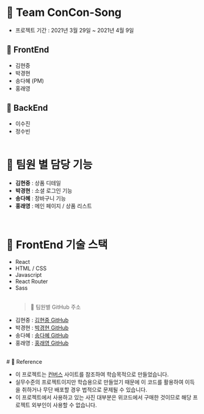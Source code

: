 # 🍉 Team ConCon-Song

- 프로젝트 기간 : 2021년 3월 29일 ~ 2021년 4월 9일
  <br>

## 🍕 FrontEnd

- 김현중
- 박경현
- 송다혜 (PM)
- 홍래영
  <br>

## 🧀 BackEnd

- 이수진
- 정수빈
  <br>
  <br>

# 🥑 팀원 별 담당 기능

- **김현중** : 상품 디테일
- **박경현** : 소셜 로그인 기능
- **송다혜** : 장바구니 기능
- **홍래영** : 메인 페이지 / 상품 리스트
 <br>

# 🥕 FrontEnd 기술 스택

- React
- HTML / CSS
- Javascript
- React Router
- Sass
  <br>
  <br>
  > 🍩 팀원별 GitHub 주소
- 김현중 : [김현중 GitHub](https://github.com/hyjoong)
- 박경현 : [박경현 GitHub](https://github.com/pikatropika)
- 송다혜 : [송다혜 GitHub](https://github.com/SongDye1)
- 홍래영 : [홍래영 GitHub](https://github.com/lang92)
 <br>
# 🌴 Reference

- 이 프로젝트는 [컨버스](https://www.converse.co.kr/category/bestseller?utm_source=google&utm_medium=cpc&utm_campaign=google_sa_pc&utm_content=&utm_term=%EC%BB%A8%EB%B2%84%EC%8A%A4&gclid=Cj0KCQjw9YWDBhDyARIsADt6sGYjEgj1SK07Z2fjI5xOvvdKWqdLVFRu2Flm6HsxUFVWzzXd-toUsU0aAn8NEALw_wcB) 사이트를 참조하여 학습목적으로 만들었습니다. <br>
- 실무수준의 프로젝트이지만 학습용으로 만들었기 때문에 이 코드를 활용하여 이득을 취하거나 무단 배포할 경우 법적으로 문제될 수 있습니다. <br>
- 이 프로젝트에서 사용하고 있는 사진 대부분은 위코드에서 구매한 것이므로 해당 프로젝트 외부인이 사용할 수 없습니다.
